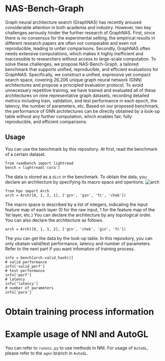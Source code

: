 # NAS-Bench-Graph

Graph neural architecture search (GraphNAS) has recently aroused considerable attention in both academia and industry. However, two key challenges seriously hinder the further research of GraphNAS. First, since there is no consensus for the experimental setting, the empirical results in different research papers are often not comparable and even not reproducible, leading to unfair comparisons. Secondly, GraphNAS often needs extensive computations, which makes it highly inefficient and inaccessible to researchers without access to large-scale computation. To solve these challenges, we propose NAS-Bench-Graph, a tailored benchmark that supports unified, reproducible, and efficient evaluations for GraphNAS. Specifically, we construct a unified, expressive yet compact search space, covering 26,206 unique graph neural network (GNN) architectures and propose a principled evaluation protocol. To avoid unnecessary repetitive training, we have trained and evaluated all of these architectures on nine representative graph datasets, recording detailed metrics including train, validation, and test performance in each epoch, the latency, the number of parameters, etc. Based on our proposed benchmark, the performance of GNN architectures can be directly obtained by a look-up table without any further computation, which enables fair, fully reproducible, and efficient comparisons.

## Usage 

You can use the benchmark by this repository.
At first, read the benchmark of a certain dataset.

```
from readbench import lightread
bench = lightread('cora')
```

The data is stored as a `dict` in the benchmark.
To obtain the data, you declare an architecture by specifying its macro space and opertions.
![arch](https://user-images.githubusercontent.com/17705534/173730383-8b9ed96f-5ca6-4205-b639-46aa746a9881.png)


```
from hpo import Arch
arch = Arch([0, 1, 2, 1], ['gcn', 'gin', 'fc', 'cheb'])
```

The macro space is described by a list of integers, indicating the input feature map of each layer (0 for the raw input, 1 for the feature map of the 1st layer, etc.)
You can declare the architecture by any topological order. You can also declare the architecture as follows.

```
arch = Arch([0, 1, 1, 2], ['gcn', 'cheb', 'gin', 'fc'])
```

The you can get the data by the look-up table.
In this repository, you can only obatain valid/test performance, latency and number of parameters. Refer to the next part if you want infomation of training process.

```
info = bench[arch.valid_hash()]
# valid performance
info['valid_perf']
# test performance
info['perf']
# latency
info['latency']
# number of parameters
info['para']
```

# Obtain training process information



# Example usage of NNI and AutoGL
You can refer to `runnni.py` to use methods in NNI.
For usage of `AutoGL`, please refer to the `agnn` branch in `AutoGL`.
